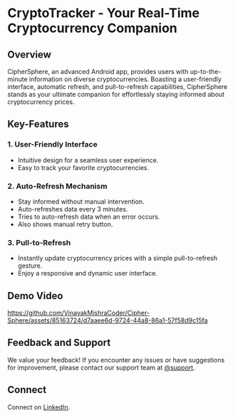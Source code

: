 # CryptoTracker - Your Real-Time Cryptocurrency Companion

## Overview

CipherSphere, an advanced Android app, provides users with up-to-the-minute information on diverse cryptocurrencies. Boasting a user-friendly interface, automatic refresh, and pull-to-refresh capabilities, CipherSphere stands as your ultimate companion for effortlessly staying informed about cryptocurrency prices.

## Key-Features

### 1. User-Friendly Interface
   - Intuitive design for a seamless user experience.
   - Easy to track your favorite cryptocurrencies.

### 2. Auto-Refresh Mechanism
   - Stay informed without manual intervention.
   - Auto-refreshes data every 3 minutes.
   - Tries to auto-refresh data when an error occurs.
   - Also shows manual retry button.

### 3. Pull-to-Refresh
   - Instantly update cryptocurrency prices with a simple pull-to-refresh gesture.
   - Enjoy a responsive and dynamic user interface.

## Demo Video

https://github.com/VinayakMishraCoder/Cipher-Sphere/assets/85163724/d7aaee6d-9724-44a8-86a1-57f58d9c15fa

## Feedback and Support

We value your feedback! If you encounter any issues or have suggestions for improvement, please contact our support team at [@support](mailto:vinayakfredrics@gmail.com).

## Connect

Connect on [LinkedIn](https://www.linkedin.com/in/vinayak-mishra-235600211/).
